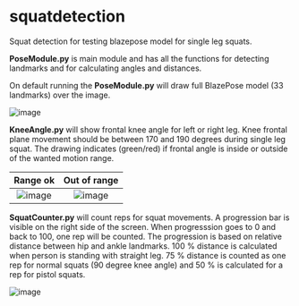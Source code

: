 # squatdetection

Squat detection for testing blazepose model for single leg squats. 

**PoseModule.py** is main module and has all the functions for detecting landmarks and for calculating angles and distances.

On default running the **PoseModule.py** will draw full BlazePose model (33 landmarks) over the image.

![image](https://user-images.githubusercontent.com/11043247/150089845-5ce1cd7f-7f2c-442f-8d1c-ebbd121406e5.png)


**KneeAngle.py** will show frontal knee angle for left or right leg. Knee frontal plane movement should be between 170 and 190 degrees during single leg squat. The drawing  indicates (green/red) if frontal angle is inside or outside of the wanted motion range. 


Range ok                  |  Out of range
:-------------------------:|:-------------------------:
![image](https://user-images.githubusercontent.com/11043247/150091572-619a3d6a-205b-4c5b-b9eb-a09bbd88629b.png)  |  ![image](https://user-images.githubusercontent.com/11043247/150106338-236e9877-a37a-4ace-b66f-ceb22b636b33.png)

**SquatCounter.py** will count reps for squat movements. A progression bar is visible on the right side of the screen. When progresssion goes to 0 and back to 100, one rep will be counted. The progression is based on relative distance between hip and ankle landmarks. 100 % distance is calculated when person is standing with straight leg. 75 % distance is counted as one rep for normal squats (90 degree knee angle) and 50 % is calculated for a rep for pistol squats. 

![image](https://user-images.githubusercontent.com/11043247/150110743-e6ef2d50-30c9-47f0-a4ad-1bb6dedfdd8d.png)
